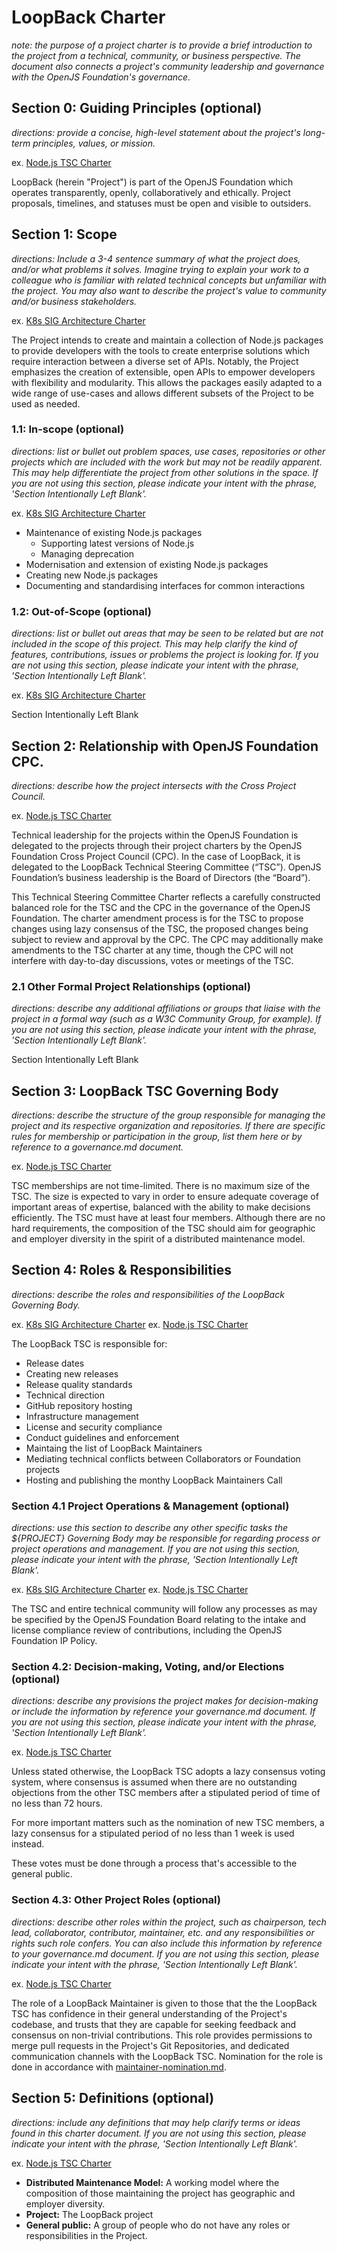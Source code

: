 # LoopBack Charter

_note: the purpose of a project charter is to provide a brief introduction_
_to the project from a technical, community, or business perspective. The_
_document also connects a project's community leadership and governance with the_
_OpenJS Foundation's governance._

## Section 0: Guiding Principles (optional)

_directions: provide a concise, high-level statement about_
_the project's long-term principles, values, or mission._

ex. [Node.js TSC Charter](https://github.com/nodejs/TSC/blob/HEAD/TSC-Charter.md#section-1-guiding-principle)

LoopBack (herein "Project") is part of the OpenJS Foundation which operates
transparently, openly, collaboratively and ethically. Project proposals,
timelines, and statuses must be open and visible to outsiders.

## Section 1: Scope

_directions: Include a 3-4 sentence summary of what the project does,_
_and/or what problems it solves. Imagine trying to explain your work_
_to a colleague who is familiar with related technical concepts but unfamiliar_
_with the project. You may also want to describe the project's value to community_
_and/or business stakeholders._

ex. [K8s SIG Architecture Charter](https://github.com/kubernetes/community/blob/HEAD/sig-architecture/charter.md#scope)

The Project intends to create and maintain a collection of Node.js packages to
provide developers with the tools to create enterprise solutions which require
interaction between a diverse set of APIs. Notably, the Project emphasizes the
creation of extensible, open APIs to empower developers with flexibility and
modularity. This allows the packages easily adapted to a wide range of
use-cases and allows different subsets of the Project to be used as needed.

### 1.1: In-scope (optional)

_directions: list or bullet out problem spaces, use cases, repositories_
_or other projects which are included with the work but may not be readily_
_apparent. This may help differentiate the project from other solutions in the_
_space. If you are not using this section, please indicate your intent with the_
_phrase, 'Section Intentionally Left Blank'._

ex. [K8s SIG Architecture Charter](https://github.com/kubernetes/community/blob/HEAD/sig-architecture/charter.md#in-scope)

- Maintenance of existing Node.js packages
  - Supporting latest versions of Node.js
  - Managing deprecation
- Modernisation and extension of existing Node.js packages
- Creating new Node.js packages
- Documenting and standardising interfaces for common interactions

### 1.2: Out-of-Scope (optional)

_directions: list or bullet out areas that may be seen to be related but are_
_not included in the scope of this project. This may help clarify the kind of_
_features, contributions, issues or problems the project is looking for._
_If you are not using this section, please indicate your intent with the_
_phrase, 'Section Intentionally Left Blank'._

ex. [K8s SIG Architecture Charter](https://github.com/kubernetes/community/blob/HEAD/sig-architecture/charter.md#out-of-scope)

Section Intentionally Left Blank

## Section 2: Relationship with OpenJS Foundation CPC.

_directions: describe how the project intersects with the Cross Project_
_Council._

ex. [Node.js TSC Charter](https://github.com/nodejs/TSC/blob/HEAD/TSC-Charter.md#section-2-evolution-of-openjs-foundation-governance)

Technical leadership for the projects within the OpenJS Foundation is delegated
to the projects through their project charters by the OpenJS Foundation Cross
Project Council (CPC). In the case of LoopBack, it is delegated to the LoopBack
Technical Steering Committee (“TSC”). OpenJS Foundation’s business leadership is
the Board of Directors (the “Board”).

This Technical Steering Committee Charter reflects a carefully constructed
balanced role for the TSC and the CPC in the governance of the OpenJS
Foundation. The charter amendment process is for the TSC to propose changes
using lazy consensus of the TSC, the proposed changes being subject to review
and approval by the CPC. The CPC may additionally make amendments to the TSC
charter at any time, though the CPC will not interfere with day-to-day
discussions, votes or meetings of the TSC.

### 2.1 Other Formal Project Relationships (optional)

_directions: describe any additional affiliations or groups that liaise with_
_the project in a formal way (such as a W3C Community Group, for example)._
_If you are not using this section, please indicate your intent with the_
_phrase, 'Section Intentionally Left Blank'._

Section Intentionally Left Blank

## Section 3: LoopBack TSC Governing Body

_directions: describe the structure of the group responsible for managing_
_the project and its respective organization and repositories. If there are_
_specific rules for membership or participation in the group, list them here or_
_by reference to a governance.md document._

ex. [Node.js TSC Charter](https://github.com/nodejs/TSC/blob/HEAD/TSC-Charter.md#section-3-establishment-of-the-tsc)

TSC memberships are not time-limited. There is no maximum size of the TSC. The
size is expected to vary in order to ensure adequate coverage of important areas
of expertise, balanced with the ability to make decisions efficiently. The TSC
must have at least four members. Although there are no hard requirements, the
composition of the TSC should aim for geographic and employer diversity in the
spirit of a distributed maintenance model.

## Section 4: Roles & Responsibilities

_directions: describe the roles and responsibilities of the LoopBack Governing Body._

ex. [K8s SIG Architecture Charter](https://github.com/kubernetes/community/blob/HEAD/sig-architecture/charter.md#roles-and-organization-management)
ex. [Node.js TSC Charter](https://github.com/nodejs/TSC/blob/HEAD/TSC-Charter.md#section-4-responsibilities-of-the-tsc)

The LoopBack TSC is responsible for:

- Release dates
- Creating new releases
- Release quality standards
- Technical direction
- GitHub repository hosting
- Infrastructure management
- License and security compliance
- Conduct guidelines and enforcement
- Maintaing the list of LoopBack Maintainers
- Mediating technical conflicts between Collaborators or Foundation projects
- Hosting and publishing the monthy LoopBack Maintainers Call

### Section 4.1 Project Operations & Management (optional)

_directions: use this section to describe any other specific tasks the_
_${PROJECT} Governing Body may be responsible for regarding process or project_
_operations and management. If you are not using this section, please indicate_
_your intent with the phrase, 'Section Intentionally Left Blank'._

ex. [K8s SIG Architecture Charter](https://github.com/kubernetes/community/blob/HEAD/sig-architecture/charter.md#roles-and-organization-management)
ex. [Node.js TSC Charter](https://github.com/nodejs/TSC/blob/HEAD/TSC-Charter.md#section-5-nodejs-project-operations)

The TSC and entire technical community will follow any processes as may be
specified by the OpenJS Foundation Board relating to the intake and license
compliance review of contributions, including the OpenJS Foundation IP Policy.

### Section 4.2: Decision-making, Voting, and/or Elections (optional)

_directions: describe any provisions the project makes for decision-making_
_or include the information by reference your governance.md document._
_If you are not using this section, please indicate your intent with the_
_phrase, 'Section Intentionally Left Blank'._

ex. [Node.js TSC Charter](https://github.com/nodejs/TSC/blob/HEAD/TSC-Charter.md#section-6-elections)

Unless stated otherwise, the LoopBack TSC adopts a lazy consensus voting system,
where consensus is assumed when there are no outstanding objections from the
other TSC members after a stipulated period of time of no less than 72 hours.

For more important matters such as the nomination of new TSC members, a lazy
consensus for a stipulated period of no less than 1 week is used instead.

These votes must be done through a process that's accessible to the general
public.

### Section 4.3: Other Project Roles (optional)

_directions: describe other roles within the project, such as chairperson,_
_tech lead, collaborator, contributor, maintainer, etc. and any responsibilities or_
_rights such role confers. You can also include this information by_
_reference to your governance.md document._
_If you are not using this section, please indicate your intent with the_
_phrase, 'Section Intentionally Left Blank'._

ex. [Node.js TSC Charter](https://github.com/nodejs/TSC/blob/HEAD/TSC-Charter.md#section-8-project-roles)

The role of a LoopBack Maintainer is given to those that the the LoopBack TSC
has confidence in their general understanding of the Project's codebase, and
trusts that they are capable for seeking feedback and consensus on non-trivial
contributions. This role provides permissions to merge pull requests in the
Project's Git Repositories, and dedicated communication channels with the
LoopBack TSC. Nomination for the role is done in accordance with
[maintainer-nomination.md](./maintainer-nomination.md).

## Section 5: Definitions (optional)

_directions: include any definitions that may help clarify terms or ideas found_
_in this charter document. If you are not using this section, please indicate_
_your intent with the phrase, 'Section Intentionally Left Blank'._

ex. [Node.js TSC Charter](https://github.com/nodejs/TSC/blob/HEAD/TSC-Charter.md#section-9-definitions)

- **Distributed Maintenance Model:** A working model where the composition of
    those maintaining the project has geographic and employer diversity.
- **Project:** The LoopBack project
- **General public:** A group of people who do not have any roles or
    responsibilities in the Project.
